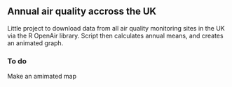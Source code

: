 ## Annual air quality accross the UK

Little project to download data from all air quality  monitoring sites in the UK via the R OpenAir library. Script then calculates annual means, and creates an animated graph.

### To do

Make an amimated map